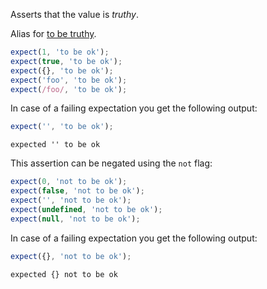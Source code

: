 Asserts that the value is _truthy_.

Alias for [to be truthy](/assertions/any/to-be-truthy).

```javascript
expect(1, 'to be ok');
expect(true, 'to be ok');
expect({}, 'to be ok');
expect('foo', 'to be ok');
expect(/foo/, 'to be ok');
```

In case of a failing expectation you get the following output:

```javascript
expect('', 'to be ok');
```

```output
expected '' to be ok
```

This assertion can be negated using the `not` flag:

```javascript
expect(0, 'not to be ok');
expect(false, 'not to be ok');
expect('', 'not to be ok');
expect(undefined, 'not to be ok');
expect(null, 'not to be ok');
```

In case of a failing expectation you get the following output:

```javascript
expect({}, 'not to be ok');
```

```output
expected {} not to be ok
```
